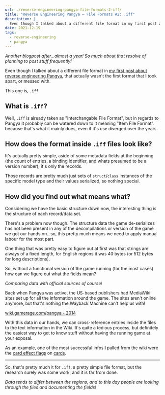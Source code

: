 ```yaml
---
url: ./reverse-engineering-pangya-file-formats-2-iff/
title: "Reverse Engineering Pangya – File Formats #2: .iff"
description: |
  Even though I talked about a different file format in my first post about reverse engineering Pangya, that actually wasn't the first format that I took apart, or messed with.
date: 2021-12-19
tags:
  - reverse-engineering
  - pangya
---
```


_Another blogpost after...almost a year! So much about that resolve of planning to post stuff frequently!_

Even though I talked about a different file format in [my first post about reverse engineering Pangya](https://desu.blog/reverse-engineering-pangya-file-formats-1-dat), that actually wasn't the first format that I took apart, or messed with.<!--more-->

This one is, `.iff`.

## What is `.iff`?

Well, `.iff` is already taken as "Interchangable File Format", but in regards to Pangya it probably can be watered down to it meaning "Item File Format". because that's what it mainly does, even if it's use diverged over the years.

## How does the format inside `.iff` files look like?

It's actually pretty simple, aside of some metadata fields at the beginning (the count of entries, a binding identifier, and whats presumed to be a version number), it's only the records.

Those records are pretty much just sets of `struct`/`class` instances of the specific model type and their values serialized, so nothing special.

## How did you find out what means what?

Considering we have the basic structure down now, the interesting thing is the structure of each record/data set.

There's a problem now though. The structure data the game de-serializes has not been present in any of the decompilations or version of the game we got our hands on...so, this pretty much means we need to apply manual labour for the most part.

One thing that was pretty easy to figure out at first was that strings are always of a fixed length, for English regions it was 40 bytes (or 512 bytes for long descriptions).

So, without a functional version of the game running (for the most cases) how can we figure out what the fields mean?

_Comparing data with official sources of course!_

Back when Pangya was active, the US-based publishers had MediaWiki sites set up for all the information around the game. The sites aren't online anymore, but that's nothing the Wayback Machine can't help us with!

[wiki.gamerage.com/pangya - 2014](https://web.archive.org/web/20141123154403/http://wiki.gamerage.com/pangya/index.php/Main_Page)

With this data in our hands, we can cross-reference entries inside the files to the text information in the Wiki. It's quite a tedious process, but definitely the easiest way to get to know stuff without having the running game at your exposal.

As an example, one of the most successful infos I pulled from the wiki were the [card effect flags](https://github.com/retreev/PangLib/blob/master/PangLib.IFF/Models/Flags/CardEffectFlag.cs) on [cards](https://github.com/retreev/PangLib/blob/master/PangLib.IFF/Models/Data/Card.cs).

----

So, that's pretty much it for `.iff`, a pretty simple file format, but the research surely was some work, and it is far from done.

_Data tends to differ between the regions, and to this day people are looking through the files and documenting the fields!_